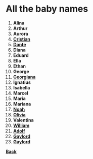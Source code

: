 # All the baby names
1.  **Alina**
2.  **Arthur**
3.  **Aurora**
4.  [**Cristian**](./Cristian.md)
5.  [**Dante**](./Dante.md)
6. **Diana**
7. **Eduard**
8.  **Ella**
9.  **Ethan**
10. **George**
11.  [**Georgiana**](./Georgiana.md)
12.  **Ignatius**
13. **Isabella**
14.  **Marcel**
15.  **Maria**
16.  **Mariana**
17.  [**Noah**](./Noah.md)
18.  [**Olivia**](./Olivia.md)
19.  **Valentina**
20.  [**William**](./William.md)
21.  [**Adolf**](./Adolf.md)
22.  [**Gaylord**](./Gaylord.md)
23.  [**Gaylord**](./Karen.md)

[**Back**](./README.md)
